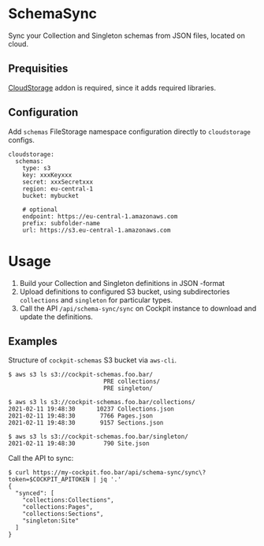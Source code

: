 # SchemaSync

Sync your Collection and Singleton schemas from JSON files, located on cloud.

## Prequisities

[CloudStorage](https://github.com/agentejo/CloudStorage) addon is required, since it adds required libraries.

## Configuration

Add `schemas` FileStorage namespace configuration directly to `cloudstorage` configs.

```
cloudstorage:
  schemas:
    type: s3
    key: xxxKeyxxx
    secret: xxxSecretxxx
    region: eu-central-1
    bucket: mybucket

    # optional
    endpoint: https://eu-central-1.amazonaws.com
    prefix: subfolder-name
    url: https://s3.eu-central-1.amazonaws.com
```

# Usage

1. Build your Collection and Singleton definitions in JSON -format
2. Upload definitions to configured S3 bucket, using subdirectories `collections` and `singleton` for particular types.
3. Call the API `/api/schema-sync/sync` on Cockpit instance to download and update the definitions.

## Examples

Structure of `cockpit-schemas` S3 bucket via `aws-cli`.
```
$ aws s3 ls s3://cockpit-schemas.foo.bar/
                           PRE collections/
                           PRE singleton/

$ aws s3 ls s3://cockpit-schemas.foo.bar/collections/
2021-02-11 19:48:30      10237 Collections.json
2021-02-11 19:48:30       7766 Pages.json
2021-02-11 19:48:30       9157 Sections.json

$ aws s3 ls s3://cockpit-schemas.foo.bar/singleton/  
2021-02-11 19:48:30        790 Site.json
```

Call the API to sync:
```
$ curl https://my-cockpit.foo.bar/api/schema-sync/sync\?token=$COCKPIT_APITOKEN | jq '.'
{
  "synced": [
    "collections:Collections",
    "collections:Pages",
    "collections:Sections",
    "singleton:Site"
  ]
}
```


